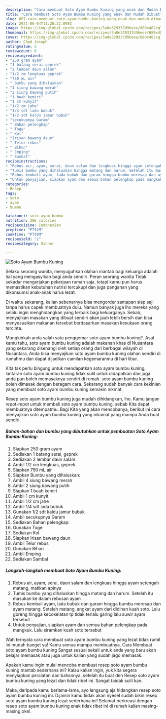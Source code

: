 ```yaml
---
description: "Cara membuat Soto Ayam Bumbu Kuning yang enak dan Mudah Dibuat"
title: "Cara membuat Soto Ayam Bumbu Kuning yang enak dan Mudah Dibuat"
slug: 607-cara-membuat-soto-ayam-bumbu-kuning-yang-enak-dan-mudah-dibuat
date: 2021-06-04T11:28:22.098Z
image: https://img-global.cpcdn.com/recipes/5a0e329337d9beee/680x482cq70/soto-ayam-bumbu-kuning-foto-resep-utama.jpg
thumbnail: https://img-global.cpcdn.com/recipes/5a0e329337d9beee/680x482cq70/soto-ayam-bumbu-kuning-foto-resep-utama.jpg
cover: https://img-global.cpcdn.com/recipes/5a0e329337d9beee/680x482cq70/soto-ayam-bumbu-kuning-foto-resep-utama.jpg
author: Chad Joseph
ratingvalue: 5
reviewcount: 6
recipeingredient:
- "250 gram ayam"
- "1 batang serai geprek"
- "2 lembar daun salam"
- "1/2 cm lengkuas geprek"
- "750 mL air"
- " Bumbu yang dihaluskan"
- "4 siung bawang merah"
- "2 siung bawang putih"
- "1 buah kemiri"
- "1 cm kunyit"
- "1/2 cm jahe"
- "1/4 sdt lada bubuk"
- "1/2 sdt kaldu jamur bubuk"
- "secukupnya Garam"
- " Bahan pelengkap"
- " Toge"
- " Kol"
- "Irisan bawang daun"
- " Telur rebus"
- " Bihun"
- " Emping"
- " Sambal"
recipeinstructions:
- "Rebus air, ayam, serai, daun salam dan lengkuas hingga ayam setengah matang, matikan apinya"
- "Tumis bumbu yang dihaluskan hingga matang dan harum. Setelah itu masukan ke dalam rebusan ayam"
- "Rebus kembali ayam, lada bubuk dan garam hingga bumbu meresap dan ayam matang. Setelah matang, angkat ayam dari didihan kuah soto. Lalu goreng hingga kecokelatan tp tidak terlalu garing lalu suwir ayam tersebut"
- "Untuk penyajian, siapkan ayam dan semua bahan pelengkap pada mangkuk. Lalu siramkan kuah soto tersebut"
categories:
- Resep
tags:
- soto
- ayam
- bumbu

katakunci: soto ayam bumbu 
nutrition: 206 calories
recipecuisine: Indonesian
preptime: "PT32M"
cooktime: "PT30M"
recipeyield: "2"
recipecategory: Dinner

---
```



![Soto Ayam Bumbu Kuning](https://img-global.cpcdn.com/recipes/5a0e329337d9beee/680x482cq70/soto-ayam-bumbu-kuning-foto-resep-utama.jpg)

Selaku seorang wanita, menyuguhkan olahan mantab bagi keluarga adalah hal yang mengasyikan bagi anda sendiri. Peran seorang  wanita Tidak sekadar mengerjakan pekerjaan rumah saja, tetapi kamu pun harus memastikan kebutuhan nutrisi tercukupi dan juga panganan yang dikonsumsi anak-anak harus lezat.

Di waktu  sekarang, kalian sebenarnya bisa mengorder santapan siap saji tanpa harus capek membuatnya dulu. Namun banyak juga lho mereka yang selalu ingin menghidangkan yang terbaik bagi keluarganya. Sebab, menyajikan masakan yang dibuat sendiri akan jauh lebih bersih dan bisa menyesuaikan makanan tersebut berdasarkan masakan kesukaan orang tercinta. 



Mungkinkah anda salah satu penggemar soto ayam bumbu kuning?. Asal kamu tahu, soto ayam bumbu kuning adalah makanan khas di Nusantara yang sekarang disenangi oleh setiap orang dari berbagai wilayah di Nusantara. Anda bisa menyajikan soto ayam bumbu kuning olahan sendiri di rumahmu dan dapat dijadikan camilan kegemaranmu di hari libur.

Kita tak perlu bingung untuk mendapatkan soto ayam bumbu kuning, lantaran soto ayam bumbu kuning tidak sulit untuk didapatkan dan juga anda pun boleh memasaknya sendiri di rumah. soto ayam bumbu kuning boleh dimasak dengan beragam cara. Sekarang sudah banyak cara kekinian yang membuat soto ayam bumbu kuning semakin nikmat.

Resep soto ayam bumbu kuning juga mudah dihidangkan, lho. Kamu jangan repot-repot untuk membeli soto ayam bumbu kuning, sebab Kita dapat membuatnya ditempatmu. Bagi Kita yang akan mencobanya, berikut ini cara menyajikan soto ayam bumbu kuning yang nikamat yang mampu Anda buat sendiri.

<!--inarticleads1-->

##### Bahan-bahan dan bumbu yang dibutuhkan untuk pembuatan Soto Ayam Bumbu Kuning:

1. Siapkan 250 gram ayam
1. Sediakan 1 batang serai, geprek
1. Sediakan 2 lembar daun salam
1. Ambil 1/2 cm lengkuas, geprek
1. Siapkan 750 mL air
1. Siapkan  Bumbu yang dihaluskan:
1. Ambil 4 siung bawang merah
1. Ambil 2 siung bawang putih
1. Siapkan 1 buah kemiri
1. Ambil 1 cm kunyit
1. Ambil 1/2 cm jahe
1. Ambil 1/4 sdt lada bubuk
1. Gunakan 1/2 sdt kaldu jamur bubuk
1. Ambil secukupnya Garam
1. Sediakan  Bahan pelengkap:
1. Gunakan  Toge
1. Sediakan  Kol
1. Siapkan Irisan bawang daun
1. Ambil  Telur rebus
1. Gunakan  Bihun
1. Ambil  Emping
1. Sediakan  Sambal




<!--inarticleads2-->

##### Langkah-langkah membuat Soto Ayam Bumbu Kuning:

1. Rebus air, ayam, serai, daun salam dan lengkuas hingga ayam setengah matang, matikan apinya
1. Tumis bumbu yang dihaluskan hingga matang dan harum. Setelah itu masukan ke dalam rebusan ayam
1. Rebus kembali ayam, lada bubuk dan garam hingga bumbu meresap dan ayam matang. Setelah matang, angkat ayam dari didihan kuah soto. Lalu goreng hingga kecokelatan tp tidak terlalu garing lalu suwir ayam tersebut
1. Untuk penyajian, siapkan ayam dan semua bahan pelengkap pada mangkuk. Lalu siramkan kuah soto tersebut




Wah ternyata cara membuat soto ayam bumbu kuning yang lezat tidak rumit ini mudah banget ya! Kamu semua mampu membuatnya. Cara Membuat soto ayam bumbu kuning Sangat sesuai sekali untuk anda yang baru akan belajar memasak atau juga untuk kalian yang sudah jago memasak.

Apakah kamu ingin mulai mencoba membuat resep soto ayam bumbu kuning mantab sederhana ini? Kalau kalian ingin, yuk kita segera menyiapkan peralatan dan bahannya, setelah itu buat deh Resep soto ayam bumbu kuning yang lezat dan tidak ribet ini. Sangat taidak sulit kan. 

Maka, daripada kamu berlama-lama, ayo langsung aja hidangkan resep soto ayam bumbu kuning ini. Dijamin kamu tiidak akan nyesel sudah bikin resep soto ayam bumbu kuning lezat sederhana ini! Selamat berkreasi dengan resep soto ayam bumbu kuning enak tidak ribet ini di rumah kalian masing-masing,oke!.

